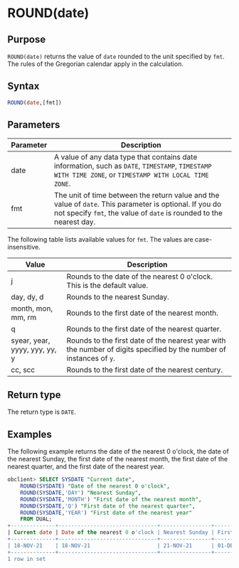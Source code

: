 # ROUND(date)

## Purpose

`ROUND(date)` returns the value of `date` rounded to the unit specified by `fmt`. The rules of the Gregorian calendar apply in the calculation.

## Syntax

```sql
ROUND(date,[fmt])
```

## Parameters

| Parameter | Description |
|------|--------------------------------------------------------------------------------------------------|
| date | A value of any data type that contains date information, such as `DATE`, `TIMESTAMP`, `TIMESTAMP WITH TIME ZONE`, or `TIMESTAMP WITH LOCAL TIME ZONE`.  |
| fmt | The unit of time between the return value and the value of `date`. This parameter is optional. If you do not specify `fmt`, the value of `date` is rounded to the nearest day.  |

The following table lists available values for `fmt`. The values are case-insensitive.

| **Value** | **Description** |
|--------------------------|-----------------------------------|
| j | Rounds to the date of the nearest 0 o'clock. This is the default value.  |
| day, dy, d | Rounds to the nearest Sunday.  |
| month, mon, mm, rm | Rounds to the first date of the nearest month.  |
| q | Rounds to the first date of the nearest quarter.  |
| syear, year, yyyy, yyy, yy, y | Rounds to the first date of the nearest year with the number of digits specified by the number of instances of `y`.  |
| cc, scc | Rounds to the first date of the nearest century.  |

## Return type

The return type is `DATE`.

## Examples

The following example returns the date of the nearest 0 o'clock, the date of the nearest Sunday, the first date of the nearest month, the first date of the nearest quarter, and the first date of the nearest year.

```sql
obclient> SELECT SYSDATE "Current date",
    ROUND(SYSDATE) "Date of the nearest 0 o'clock",
    ROUND(SYSDATE,'DAY') "Nearest Sunday",
    ROUND(SYSDATE,'MONTH') "First date of the nearest month",
    ROUND(SYSDATE,'Q') "First date of the nearest quarter",
    ROUND(SYSDATE,'YEAR') "First date of the nearest year"
    FROM DUAL;
+--------------+-------------------------------+----------------+---------------------------------+-----------------------------------+--------------------------------+
| Current date | Date of the nearest 0 o'clock | Nearest Sunday | First date of the nearest month | First date of the nearest quarter | First date of the nearest year |
+--------------+-------------------------------+----------------+---------------------------------+-----------------------------------+--------------------------------+
| 18-NOV-21    | 18-NOV-21                     | 21-NOV-21      | 01-DEC-21                       | 01-JAN-22                         | 01-JAN-22                      |
+--------------+-------------------------------+----------------+---------------------------------+-----------------------------------+--------------------------------+
1 row in set
```
